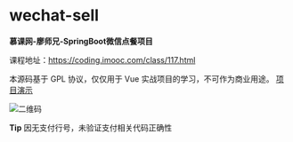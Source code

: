 # wechat-sell

**慕课网-廖师兄-SpringBoot微信点餐项目**

课程地址：https://coding.imooc.com/class/117.html


本源码基于 GPL 协议，仅仅用于 Vue 实战项目的学习，不可作为商业用途。
[项目演示](http://demo.gqz666.cn/waimai/ "项目演示")

![二维码](https://raw.githubusercontent.com/gxdyxh/elm2/master/springboot-sell/qr.png "二维码")

**Tip**
因无支付行号，未验证支付相关代码正确性
